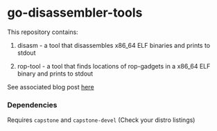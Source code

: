 # go-disassembler-tools

This repository contains:

1) disasm - a tool that disassembles x86_64 ELF binaries and prints to stdout

2) rop-tool - a tool that finds locations of rop-gadgets in a x86_64 ELF binary and prints to stdout

See associated blog post [here](https://www.grant.pizza/blog/dissecting-go-binaries)

### Dependencies

Requires `capstone` and `capstone-devel` (Check your distro listings)